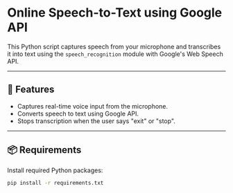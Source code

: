 # Online Speech-to-Text using Google API

This Python script captures speech from your microphone and transcribes it into text using the `speech_recognition` module with Google's Web Speech API.

---

## 🚀 Features

- Captures real-time voice input from the microphone.
- Converts speech to text using Google API.
- Stops transcription when the user says "exit" or "stop".

---

## 📦 Requirements

Install required Python packages:

```bash
pip install -r requirements.txt
